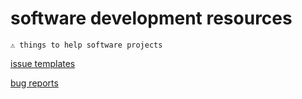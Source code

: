 # software development resources

```
⚠️ things to help software projects
```

[issue templates](./issue-templates)

[bug reports](./issue-templates/bug-report.md)

